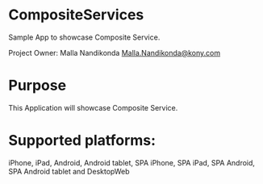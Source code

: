 CompositeServices
==================

Sample App to showcase Composite Service.

Project Owner: Malla Nandikonda <Malla.Nandikonda@kony.com>

# Purpose
This Application will showcase Composite Service.

# Supported platforms:
iPhone, iPad, Android, Android tablet, SPA iPhone, SPA iPad, SPA Android, SPA Android tablet and DesktopWeb


